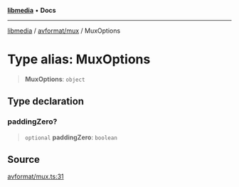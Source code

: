 [**libmedia**](../../../README.md) • **Docs**

***

[libmedia](../../../README.md) / [avformat/mux](../README.md) / MuxOptions

# Type alias: MuxOptions

> **MuxOptions**: `object`

## Type declaration

### paddingZero?

> `optional` **paddingZero**: `boolean`

## Source

[avformat/mux.ts:31](https://github.com/zhaohappy/libmedia/blob/b4bb608d2b1c00d036d73fc8d222b1a97be53694/src/avformat/mux.ts#L31)
